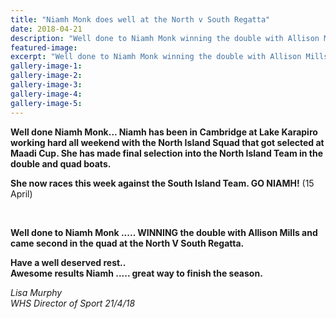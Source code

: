 ```yaml
---
title: "Niamh Monk does well at the North v South Regatta"
date: 2018-04-21
description: "Well done to Niamh Monk winning the double with Allison Mills & came 2nd in the quad at the Nth V Sth Regatta..."
featured-image: 
excerpt: "Well done to Niamh Monk winning the double with Allison Mills & came 2nd in the quad at the Nth V Sth Regatta."
gallery-image-1: 
gallery-image-2: 
gallery-image-3: 
gallery-image-4: 
gallery-image-5: 
---
```


<p><strong><span>Well done Niamh Monk... Niamh has been in Cambridge at Lake Karapiro working hard all weekend with the North Island Squad that got selected at Maadi Cup. She has made final selection into the North Island Team in the double and quad boats.</span></strong></p>
<p><strong><span><span>She now races this week against the South Island Team. GO NIAMH!</span></span></strong> (15 April)</p>
<p><strong><span><span><br /></span></span></strong></p>
<p><strong><span><span><span>Well done to Niamh Monk ..... WINNING the double with Allison Mills and came second in the quad at the North V South Regatta. </span></span></span></strong></p>
<p><strong><span><span><span>Have a well deserved rest..</span><br /><span>Awesome results Niamh ..... great way to finish the season.</span></span></span></strong></p>
<p><em>Lisa Murphy<br />WHS Director of Sport 21/4/18</em></p>

